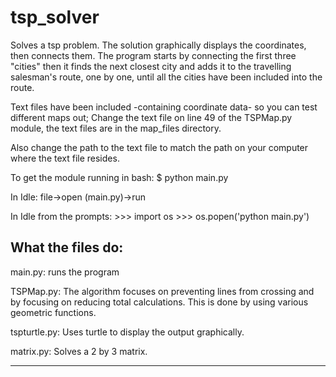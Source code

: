 tsp_solver
==========

Solves a tsp problem. The solution graphically displays the coordinates, then connects them. The program starts by connecting the first three "cities" then it finds the next closest city and adds it to the travelling salesman's route, one by one, until all the cities have been included into the route. 

Text files have been included -containing coordinate data- so you can test different maps out; Change the text file on line 49 of the TSPMap.py module, the text files are in the map_files directory.

Also change the path to the text file to match the path on your computer where the text file resides.

To get the module running in bash:
$ python main.py

In Idle:
file->open (main.py)->run

In Idle from the prompts:
\>\>\> import os
\>\>\> os.popen('python main.py')



What the files do:
---------------------------------------------------------------

main.py: 
	runs the program

TSPMap.py: 
	The algorithm focuses on preventing lines from crossing and by focusing on reducing total calculations. This is done by using various geometric functions.
            
tspturtle.py: 
	Uses turtle to display the output graphically.

matrix.py: 
	Solves a 2 by 3 matrix.

---------------------------------------------------------------
